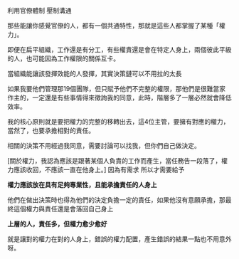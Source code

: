 利用官僚體制 壓制溝通

那些能讓你感覺官僚的人，都有一個共通特性，那就是這些人都掌握了某種「權力」。

即便在扁平組織，工作還是有分工，有些權責還是會在特定人身上，兩個彼此平級的人，也可能因為工作權限的關係互卡。

當組織能讓該發揮效能的人發揮，其實決策鏈可以不用拉的太長

如果我要他們管理那19個團隊，但只賦予他們不完整的權限，那他們是很難當家作主的，一定還是有些事情得來徵詢我的同意，此時，階層多了一層必然就會降低效率。

我的核心原則就是要把權力的完整的移轉出去，這4位主管，要擁有對應的權力，當然了，也要承擔相對的責任。

相關的決策不用經過我同意，需要討論可以找我，但你們自己做決定。

[關於權力，我認為應該是跟著某個人負責的工作而產生，當任務告一段落了，權力應該收回，不應該一直在他身上。]
因為有需求 所以才需要給予

**權力應該放在具有足夠專業性，且能承擔責任的人身上**

他們在做出決策時也得為他們的決定負擔一定的責任，如果他沒有意願承擔，那最終這個權力與責任還是會落回自己身上

**上層的人，責任多，但權力愈少愈好**


就是讓對的權力在對的人身上，錯誤的權力配置，產生錯誤的結果一點也不用意外呀。